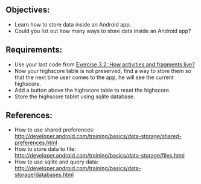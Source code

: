 ## Objectives:
* Learn how to store data inside an Android app.
* Could you list out how many ways to store data inside an Android app?

## Requirements:
* Use your last code from [Exercise 3.2: How activities and fragments live?](https://bitbucket.org/cdv1010/hasbrain_androiddocumentation/wiki/Exercise%203.2:%20How%20activities%20and%20fragments%20live%3F)
* Now your highscore table is not preserved, find a way to store them so that the next time user comes to the app, he will see the current highscore.
* Add a button above the highscore table to reset the highscore.
* Store the highscore tablet using sqlite database.

## References:
* How to use shared preferences: http://developer.android.com/training/basics/data-storage/shared-preferences.html
* How to store data to file: http://developer.android.com/training/basics/data-storage/files.html
* How to use sqlite and query data: http://developer.android.com/training/basics/data-storage/databases.html